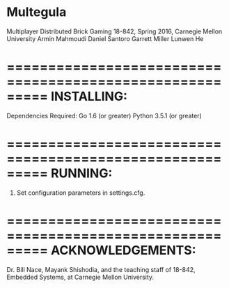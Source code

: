 # Multegula

Multiplayer Distributed Brick Gaming
18-842, Spring 2016, Carnegie Mellon University
	Armin Mahmoudi
	Daniel Santoro
	Garrett Miller
	Lunwen He

=========================================================
INSTALLING:
=========================================================
Dependencies Required:
	Go 1.6 (or greater)
	Python 3.5.1 (or greater)

=========================================================
RUNNING:
=========================================================
1) Set configuration parameters in settings.cfg.

=========================================================
ACKNOWLEDGEMENTS:
=========================================================
Dr. Bill Nace, Mayank Shishodia, and the teaching staff of 18-842, 
Embedded Systems, at Carnegie Mellon University.

